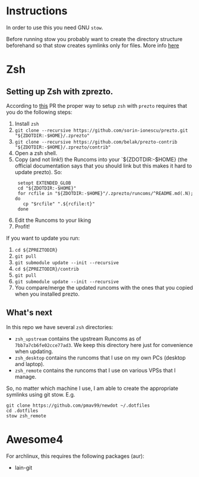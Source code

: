 # Instructions

In order to use this you need GNU `stow`.

Before running stow you probably want to create the directory structure beforehand so that stow
creates symlinks only for files. More info [here](https://stackoverflow.com/a/4073999/592289)

# Zsh

## Setting up Zsh with zprezto.

According to
[this](https://github.com/hlecuanda/prezto/blob/5d2b2a776e3ae1145c25d147869371c3ddf1b274/runcoms/README.md)
PR the proper way to setup `zsh` with `prezto` requires that you do the following steps:

1. Install `zsh`
2. `git clone --recursive https://github.com/sorin-ionescu/prezto.git "${ZDOTDIR:-$HOME}/.zprezto"`
3. `git clone --recursive https://github.com/belak/prezto-contrib "${ZDOTDIR:-$HOME}/.zprezto/contrib"`
4. Open a zsh shell.
5. Copy (and not link!) the Runcoms into your `${ZDOTDIR:-$HOME} (the official documentation says
   that you should link but this makes it hard to update prezto). So:
   ```
    setopt EXTENDED_GLOB
    cd "${ZDOTDIR:-$HOME}"
    for rcfile in "${ZDOTDIR:-$HOME}"/.zprezto/runcoms/^README.md(.N); do
      cp "$rcfile" ".${rcfile:t}"
    done
   ```
6. Edit the Runcoms to your liking
7. Profit!

If you want to update you run:

1. `cd ${ZPREZTODIR}`
2. `git pull`
3. `git submodule update --init --recursive`
4. `cd ${ZPREZTODIR}/contrib`
5. `git pull`
6. `git submodule update --init --recursive`
7.  You compare/merge the updated runcoms with the ones that you copied when you installed prezto.

## What's next

In this repo we have several `zsh` directories:

- `zsh_upstream` contains the upstream Runcoms as of `7bb7a7cb6fe02cce77ad3`. We keep this directory
  here just for convenience when updating.
- `zsh_desktop` contains the runcoms that I use on my own PCs (desktop and laptop).
- `zsh_remote` contains the runcoms that I use on various VPSs that I manage.


So, no matter which machine I use, I am able to create the appropriate symlinks using git stow. E.g.

```
git clone https://github.com/pmav99/newdot ~/.dotfiles
cd .dotfiles
stow zsh_remote
```

# Awesome4

For archlinux, this requires the following packages (aur):

- lain-git
